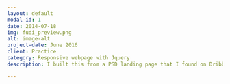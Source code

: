 ```yaml
---
layout: default
modal-id: 1
date: 2014-07-18
img: fudi_preview.png
alt: image-alt
project-date: June 2016
client: Practice
category: Responsive webpage with Jquery
description: I built this from a PSD landing page that I found on Dribble. It is built to be responsive and has a Jquery carousel. For a live look visit <a href="rcgilmore/github.i0/Fudi">Fudi</a>!

---
```

